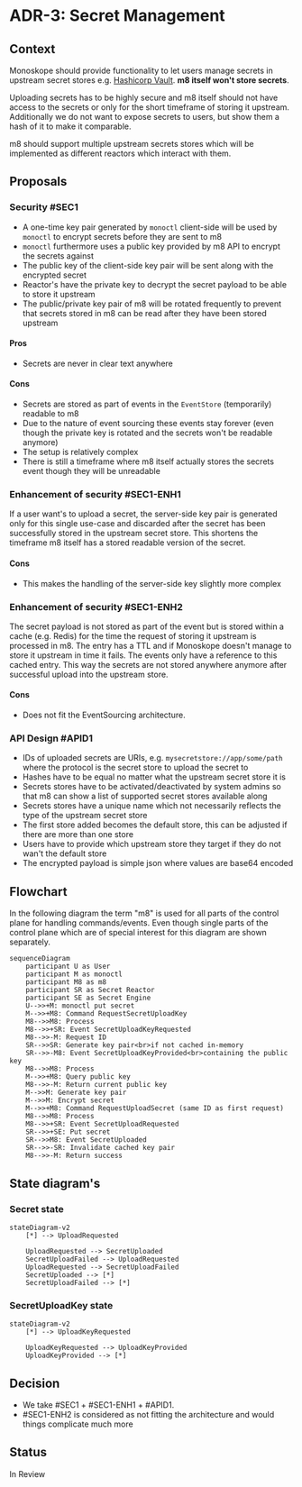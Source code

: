 # ADR-3: Secret Management

## Context

Monoskope should provide functionality to let users manage secrets in upstream secret stores e.g. [Hashicorp Vault](https://www.vaultproject.io/).
**m8 itself won't store secrets**.

Uploading secrets has to be highly secure and m8 itself should not have access to the secrets or only for the short timeframe of storing it upstream.
Additionally we do not want to expose secrets to users, but show them a hash of it to make it comparable.

m8 should support multiple upstream secrets stores which will be implemented as different reactors which interact with them.

## Proposals

### Security #SEC1

* A one-time key pair generated by `monoctl` client-side will be used by `monoctl` to encrypt secrets before they are sent to m8
* `monoctl` furthermore uses a public key provided by m8 API to encrypt the secrets against
* The public key of the client-side key pair will be sent along with the encrypted secret
* Reactor's have the private key to decrypt the secret payload to be able to store it upstream
* The public/private key pair of m8 will be rotated frequently to prevent that secrets stored in m8 can be read after they have been stored upstream

#### Pros

* Secrets are never in clear text anywhere

#### Cons

* Secrets are stored as part of events in the `EventStore` (temporarily) readable to m8
* Due to the nature of event sourcing these events stay forever (even though the private key is rotated and the secrets won't be readable anymore)
* The setup is relatively complex
* There is still a timeframe where m8 itself actually stores the secrets event though they will be unreadable

### Enhancement of security #SEC1-ENH1

If a user want's to upload a secret, the server-side key pair is generated only for this single use-case and discarded after the secret has been successfully stored in the upstream secret store.
This shortens the timeframe m8 itself has a stored readable version of the secret.

#### Cons

* This makes the handling of the server-side key slightly more complex

### Enhancement of security #SEC1-ENH2

The secret payload is not stored as part of the event but is stored within a cache (e.g. Redis) for the time the request of storing it upstream is processed in m8.
The entry has a TTL and if Monoskope doesn't manage to store it upstream in time it fails.
The events only have a reference to this cached entry.
This way the secrets are not stored anywhere anymore after successful upload into the upstream store.

#### Cons

* Does not fit the EventSourcing architecture.

### API Design #APID1

* IDs of uploaded secrets are URIs, e.g. `mysecretstore://app/some/path` where the protocol is the secret store to upload the secret to
* Hashes have to be equal no matter what the upstream secret store it is
* Secrets stores have to be activated/deactivated by system admins so that m8 can show a list of supported secret stores available along
* Secrets stores have a unique name which not necessarily reflects the type of the upstream secret store
* The first store added becomes the default store, this can be adjusted if there are more than one store
* Users have to provide which upstream store they target if they do not wan't the default store
* The encrypted payload is simple json where values are base64 encoded

## Flowchart

In the following diagram the term "m8" is used for all parts of the control plane for handling commands/events.
Even though single parts of the control plane which are of special interest for this diagram are shown separately.

```mermaid
sequenceDiagram
    participant U as User
    participant M as monoctl
    participant M8 as m8
    participant SR as Secret Reactor
    participant SE as Secret Engine
    U-->>+M: monoctl put secret
    M-->>+M8: Command RequestSecretUploadKey
    M8-->>M8: Process
    M8-->>+SR: Event SecretUploadKeyRequested
    M8-->>-M: Request ID
    SR-->>SR: Generate key pair<br>if not cached in-memory
    SR-->>-M8: Event SecretUploadKeyProvided<br>containing the public key
    M8-->>M8: Process
    M-->>+M8: Query public key
    M8-->>-M: Return current public key
    M-->>M: Generate key pair
    M-->>M: Encrypt secret
    M-->>+M8: Command RequestUploadSecret (same ID as first request)
    M8-->>M8: Process
    M8-->>+SR: Event SecretUploadRequested
    SR-->>+SE: Put secret
    SR-->>M8: Event SecretUploaded
    SR-->>-SR: Invalidate cached key pair
    M8-->>-M: Return success
```

## State diagram's

### Secret state

```mermaid
stateDiagram-v2
    [*] --> UploadRequested
    
    UploadRequested --> SecretUploaded
    SecretUploadFailed --> UploadRequested
    UploadRequested --> SecretUploadFailed
    SecretUploaded --> [*]
    SecretUploadFailed --> [*]
```

### SecretUploadKey state

```mermaid
stateDiagram-v2
    [*] --> UploadKeyRequested
    
    UploadKeyRequested --> UploadKeyProvided
    UploadKeyProvided --> [*]
```

## Decision

* We take #SEC1 + #SEC1-ENH1 + #APID1.
* #SEC1-ENH2 is considered as not fitting the architecture and would things complicate much more

## Status

In Review
